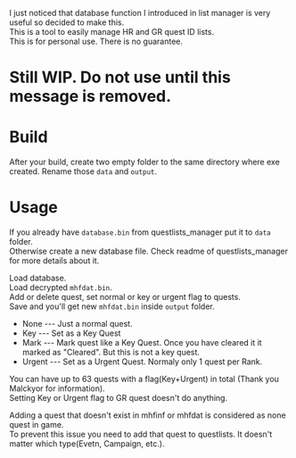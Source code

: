 I just noticed that database function I introduced in list manager is very useful so decided to make this.  
This is a tool to easily manage HR and GR quest ID lists.  
This is for personal use. There is no guarantee.  

# Still WIP. Do not use until this message is removed.

# Build
After your build, create two empty folder to the same directory where exe created. Rename those `data` and `output`.

# Usage
If you already have `database.bin` from questlists_manager put it to `data` folder.  
Otherwise create a new database file. Check readme of questlists_manager for more details about it.  

Load database.  
Load decrypted `mhfdat.bin`.  
Add or delete quest, set normal or key or urgent flag to quests.  
Save and you'll get new `mhfdat.bin` inside `output` folder.

- None --- Just a normal quest.
- Key --- Set as a Key Quest
- Mark --- Mark quest like a Key Quest. Once you have cleared it it marked as "Cleared". But this is not a key quest.
- Urgent --- Set as a Urgent Quest. Normaly only 1 quest per Rank.

You can have up to 63 quests with a flag(Key+Urgent) in total (Thank you Malckyor for information).   
Setting Key or Urgent flag to GR quest doesn't do anything.

Adding a quest that doesn't exist in mhfinf or mhfdat is considered as none quest in game.  
To prevent this issue you need to add that quest to questlists. It doesn't matter which type(Evetn, Campaign, etc.).
